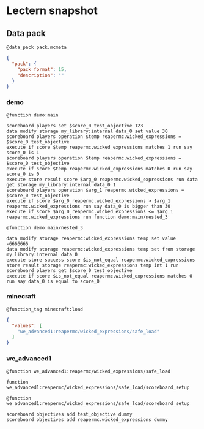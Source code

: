 # Lectern snapshot

## Data pack

`@data_pack pack.mcmeta`

```json
{
  "pack": {
    "pack_format": 15,
    "description": ""
  }
}
```

### demo

`@function demo:main`

```mcfunction
scoreboard players set $score_0 test_objective 123
data modify storage my_library:internal data_0 set value 30
scoreboard players operation $temp reapermc.wicked_expressions = $score_0 test_objective
execute if score $temp reapermc.wicked_expressions matches 1 run say score_0 is 1
scoreboard players operation $temp reapermc.wicked_expressions = $score_0 test_objective
execute if score $temp reapermc.wicked_expressions matches 0 run say score_0 is 0
execute store result score $arg_0 reapermc.wicked_expressions run data get storage my_library:internal data_0 1
scoreboard players operation $arg_1 reapermc.wicked_expressions = $score_0 test_objective
execute if score $arg_0 reapermc.wicked_expressions > $arg_1 reapermc.wicked_expressions run say data_0 is bigger than 30
execute if score $arg_0 reapermc.wicked_expressions <= $arg_1 reapermc.wicked_expressions run function demo:main/nested_3
```

`@function demo:main/nested_3`

```mcfunction
data modify storage reapermc:wicked_expressions temp set value -6666666
data modify storage reapermc:wicked_expressions temp set from storage my_library:internal data_0
execute store success score $is_not_equal reapermc.wicked_expressions store result storage reapermc:wicked_expressions temp int 1 run scoreboard players get $score_0 test_objective
execute if score $is_not_equal reapermc.wicked_expressions matches 0 run say data_0 is equal to score_0
```

### minecraft

`@function_tag minecraft:load`

```json
{
  "values": [
    "we_advanced1:reapermc/wicked_expressions/safe_load"
  ]
}
```

### we_advanced1

`@function we_advanced1:reapermc/wicked_expressions/safe_load`

```mcfunction
function we_advanced1:reapermc/wicked_expressions/safe_load/scoreboard_setup
```

`@function we_advanced1:reapermc/wicked_expressions/safe_load/scoreboard_setup`

```mcfunction
scoreboard objectives add test_objective dummy
scoreboard objectives add reapermc.wicked_expressions dummy
```
